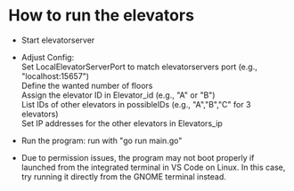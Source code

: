 # How to run the elevators

- Start elevatorserver

- Adjust Config: <br>
  Set LocalElevatorServerPort to match elevatorservers port (e.g., "localhost:15657") <br>
  Define the wanted number of floors <br>
  Assign the elevator ID in Elevator_id (e.g., "A" or "B") <br>
  List IDs of other elevators in possibleIDs (e.g., "A","B","C" for 3 elevators) <br>
  Set IP addresses for the other elevators in Elevators_ip <br>

- Run the program:
  run with "go run main.go"

- Due to permission issues, the program may not boot properly if launched from the integrated terminal in VS Code on Linux. In this case, try running it directly from the GNOME terminal instead.
